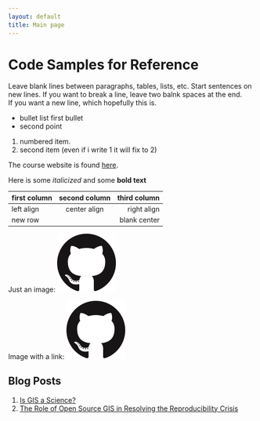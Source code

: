 ```yaml
---
layout: default
title: Main page
---
```

# Code Samples for Reference

Leave blank lines between paragraphs, tables, lists, etc.
Start sentences on new lines.
If you want to break a line, leave two balnk spaces at the end.  
If you want a new line, which hopefully this is.

- bullet list first bullet
- second point

1. numbered item.
1. second item (even if i write 1 it will fix to 2)

The course website is found [here](https://gis4dev.github.io/).

Here is some *italicized* and some **bold text**

first column | second column | third column
:------------|:------------:| ------------:
left align | center align | right align
new row | | blank center

Just an image:
![GitHub Logo](assets/GitHub-Mark-120px-plus.png)

Image with a link:
[![GitHub Logo](assets/GitHub-Mark-120px-plus.png)](https://github.com/)

## Blog Posts

1. [Is GIS a Science?](open-giscience)
2. [The Role of Open Source GIS in Resolving the Reproducibility Crisis](Reproducibility-crisis)
